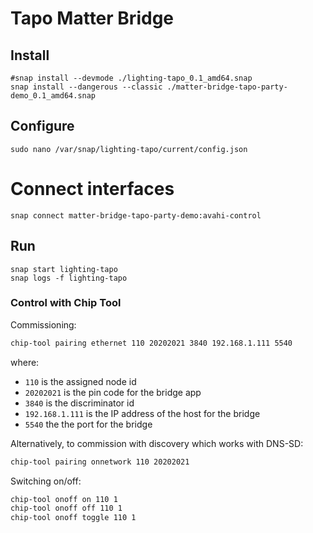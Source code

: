 # Tapo Matter Bridge

## Install
```
#snap install --devmode ./lighting-tapo_0.1_amd64.snap
snap install --dangerous --classic ./matter-bridge-tapo-party-demo_0.1_amd64.snap
```

## Configure
```
sudo nano /var/snap/lighting-tapo/current/config.json
```

# Connect interfaces
```
snap connect matter-bridge-tapo-party-demo:avahi-control
```

## Run
```
snap start lighting-tapo
snap logs -f lighting-tapo
```


### Control with Chip Tool

Commissioning:

```bash
chip-tool pairing ethernet 110 20202021 3840 192.168.1.111 5540
```

where:

-   `110` is the assigned node id
-   `20202021` is the pin code for the bridge app
-   `3840` is the discriminator id
-   `192.168.1.111` is the IP address of the host for the bridge
-   `5540` the the port for the bridge

Alternatively, to commission with discovery which works with DNS-SD:

```bash
chip-tool pairing onnetwork 110 20202021
```

Switching on/off:

```bash
chip-tool onoff on 110 1
chip-tool onoff off 110 1
chip-tool onoff toggle 110 1
```
